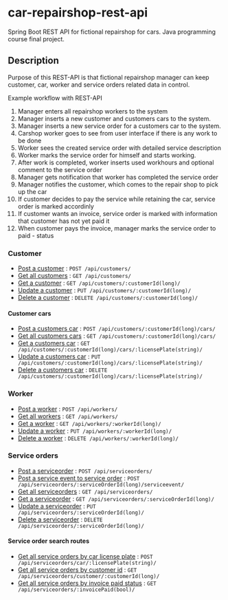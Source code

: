 # car-repairshop-rest-api
Spring Boot REST API for fictional repairshop for cars. Java programming course final project. 

## Description
Purpose of this REST-API is that fictional repairshop manager can keep customer, car, worker and service orders related data 
in control.

Example workflow with REST-API

1. Manager enters all repairshop workers to the system
2. Manager inserts a new customer and customers cars to the system.
3. Manager inserts a new service order for a customers car to the system.
4. Carshop worker goes to see from user interface if there is any work to be done
5. Worker sees the created service order with detailed service description
6. Worker marks the service order for himself and starts working.
7. After work is completed, worker inserts used workhours and optional comment to the service order
8. Manager gets notification that worker has completed the service order
9. Manager notifies the customer, which comes to the repair shop to pick up the car
10. If customer decides to pay the service while retaining the car, service order is marked accordinly
11. If customer wants an invoice, service order is marked with information that customer has not yet paid it
12. When customer pays the invoice, manager marks the service order to paid - status

### Customer

* [Post a customer](#) : `POST /api/customers/`
* [Get all customers](#) : `GET /api/customers/`
* [Get a customer](#) : `GET /api/customers/:customerId(long)/`
* [Update a customer](#) : `PUT /api/customers/:customerId(long)/`
* [Delete a customer](#) : `DELETE /api/customers/:customerId(long)/`

#### Customer cars
* [Post a customers car](#) : `POST /api/customers/:customerId(long)/cars/`
* [Get all customers cars](#) : `GET /api/customers/:customerId(long)/cars/`
* [Get a customers car](#) : `GET /api/customers/:customerId(long)/cars/:licensePlate(string)/`
* [Update a customers car](#) : `PUT /api/customers/:customerId(long)/cars/:licensePlate(string)/`
* [Delete a customers car](#) : `DELETE /api/customers/:customerId(long)/cars/:licensePlate(string)/`

### Worker

* [Post a worker](#) : `POST /api/workers/`
* [Get all workers](#) : `GET /api/workers/`
* [Get a worker](#) : `GET /api/workers/:workerId(long)/`
* [Update a worker](#) : `PUT /api/workers/:workerId(long)/`
* [Delete a worker](#) : `DELETE /api/workers/:workerId(long)/`

### Service orders

* [Post a serviceorder](#) : `POST /api/serviceorders/`
* [Post a service event to service order](#) : `POST /api/serviceorders/:serviceOrderId(long)/serviceevent/`
* [Get all serviceorders](#) : `GET /api/serviceorders/`
* [Get a serviceorder](#) : `GET /api/serviceorders/:serviceOrderId(long)/`
* [Update a serviceorder](#) : `PUT /api/serviceorders/:serviceOrderId(long)/`
* [Delete a serviceorder](#) : `DELETE /api/serviceorders/:serviceOrderId(long)/`

#### Service order search routes

* [Get all service orders by car license plate](#) : `POST /api/serviceorders/car/:licensePlate(string)/`
* [Get all service orders by customer id](#) : `GET /api/serviceorders/customer/:customerId(long)/`
* [Get all service orders by invoice paid status](#) : `GET /api/serviceorders/:invoicePaid(bool)/`
